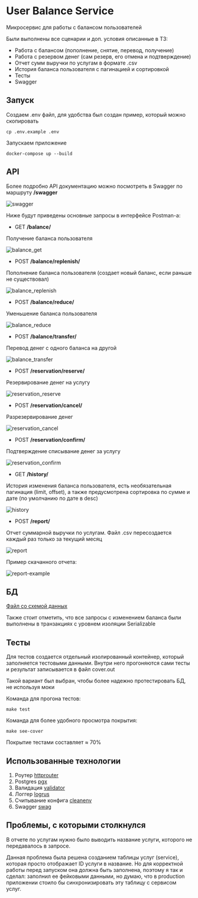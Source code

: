 # User Balance Service

Микросервис для работы с балансом пользователей

Были выполнены все сценарии и доп. условия описанные в ТЗ:
* Работа с балансом (пополнение, снятие, перевод, получение)
* Работа с резервом денег (сам резерв, его отмена и подтверждение)
* Отчет сумм выручки по услугам в формате .csv 
* История баланса пользователя с пагинацией и сортировкой
* Тесты
* Swagger

## Запуск
Создаем .env файл, для удобства был создан пример, который можно скопировать
```
cp .env.example .env
```
Запускаем приложение
```
docker-compose up --build
```

## API

Более подробно API документацию можно посмотреть в Swagger по маршруту <b>/swagger</b>

![swagger](https://github.com/garet2gis/user-balance-service/blob/master/documentation/images/swagger.png)

Ниже будут приведены основные запросы в интерфейсе Postman-а:

* GET <b>/balance/</b>

Получение баланса пользователя

![balance_get](https://github.com/garet2gis/user-balance-service/blob/master/documentation/images/balance_get.png)

* POST <b>/balance/replenish/</b>

Пополнение баланса пользователя (создает новый баланс, если раньше не существовал)

![balance_replenish](https://github.com/garet2gis/user-balance-service/blob/master/documentation/images/balance_replenish.png)

* POST <b>/balance/reduce/</b>

Уменьшение баланса пользователя

![balance_reduce](https://github.com/garet2gis/user-balance-service/blob/master/documentation/images/balance_reduce.png)


* POST <b>/balance/transfer/</b>

Перевод денег с одного баланса на другой

![balance_transfer](https://github.com/garet2gis/user-balance-service/blob/master/documentation/images/balance_transfer.png)


* POST <b>/reservation/reserve/</b>

Резервирование денег на услугу

![reservation_reserve](https://github.com/garet2gis/user-balance-service/blob/master/documentation/images/reservation_reserve.png)

* POST <b>/reservation/cancel/</b>

Разрезервирование денег

![reservation_cancel](https://github.com/garet2gis/user-balance-service/blob/master/documentation/images/reservation_cancel.png)

* POST <b>/reservation/confirm/</b>

Подтверждение списывание денег за услугу

![reservation_confirm](https://github.com/garet2gis/user-balance-service/blob/master/documentation/images/reservation_confirm.png)


* GET <b>/history/</b>

История изменения баланса пользователя, есть необязательная пагинация (limit, offset), а также предусмотрена сортировка 
по сумме и дате (по умолчанию по дате в desc)

![history](https://github.com/garet2gis/user-balance-service/blob/master/documentation/images/history.png)


* POST <b>/report/</b>

Отчет суммарной выручки по услугам. Файл .csv пересоздается каждый раз только за текущий месяц

![report](https://github.com/garet2gis/user-balance-service/blob/master/documentation/images/report.png)

Пример скачанного отчета:

![report-example](https://github.com/garet2gis/user-balance-service/blob/master/documentation/images/csv.png)

## БД

[Файл со схемой данных](https://github.com/garet2gis/user-balance-service/blob/master/migrations/20221108113104_create_db_schema.up.sql)

Также стоит отметить, что все запросы с изменением баланса были выполнены в транзакциях
с уровнем изоляции Serializable

## Тесты

Для тестов создается отдельный изолированный контейнер, который заполняется
тестовыми данными. Внутри него прогоняются сами тесты и результат записывается
в файл cover.out

Такой вариант был выбран, чтобы более надежно протестировать БД, не используя моки

Команда для прогона тестов:
```
make test
```

Команда для более удобного просмотра покрытия:
```
make see-cover
```

Покрытие тестами составляет ≈ 70%

## Использованные технологии

1. Роутер [httprouter](https://github.com/julienschmidt/httprouter)
2. Postgres [pgx](https://github.com/jackc/pgx/v5)
3. Валидация [validator](http://github.com/go-playground/validator/v10)
4. Логгер [logrus](https://github.com/sirupsen/logrus)
5. Считывание конфига [cleanenv](https://github.com/ilyakaznacheev/cleanenv)
6. Swagger [swag](https://github.com/swaggo/swag)

## Проблемы, с которыми столкнулся

В отчете по услугам нужно было выводить название услуги, которого не передавалось в запросе.

Данная проблема была решена созданием таблицы услуг (service), которая просто отображает ID услуги в название. Но 
для корректной работы перед запуском она должна быть заполнена, поэтому я так и сделал: заполнил ее фейковыми данными,
но думаю, что в production приложении стоило бы синхронизировать эту таблицу с сервисом услуг.
